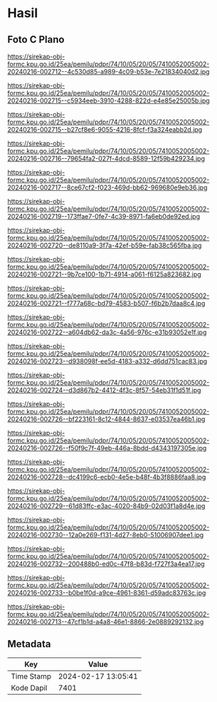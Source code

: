 # Hasil

## Foto C Plano

https://sirekap-obj-formc.kpu.go.id/25ea/pemilu/pdpr/74/10/05/20/05/7410052005002-20240216-002712--4c530d85-a989-4c09-b53e-7e21834040d2.jpg

https://sirekap-obj-formc.kpu.go.id/25ea/pemilu/pdpr/74/10/05/20/05/7410052005002-20240216-002715--c5934eeb-3910-4288-822d-e4e85e25005b.jpg

https://sirekap-obj-formc.kpu.go.id/25ea/pemilu/pdpr/74/10/05/20/05/7410052005002-20240216-002715--b27cf8e6-9055-4216-8fcf-f3a324eabb2d.jpg

https://sirekap-obj-formc.kpu.go.id/25ea/pemilu/pdpr/74/10/05/20/05/7410052005002-20240216-002716--79654fa2-027f-4dcd-8589-12f59b429234.jpg

https://sirekap-obj-formc.kpu.go.id/25ea/pemilu/pdpr/74/10/05/20/05/7410052005002-20240216-002717--8ce67cf2-f023-469d-bb62-969680e9eb36.jpg

https://sirekap-obj-formc.kpu.go.id/25ea/pemilu/pdpr/74/10/05/20/05/7410052005002-20240216-002719--173ffae7-0fe7-4c39-8971-fa6eb0de92ed.jpg

https://sirekap-obj-formc.kpu.go.id/25ea/pemilu/pdpr/74/10/05/20/05/7410052005002-20240216-002720--de8110a9-3f7a-42ef-b59e-fab38c565fba.jpg

https://sirekap-obj-formc.kpu.go.id/25ea/pemilu/pdpr/74/10/05/20/05/7410052005002-20240216-002721--9b7ce100-1b71-4914-a061-f6125a823682.jpg

https://sirekap-obj-formc.kpu.go.id/25ea/pemilu/pdpr/74/10/05/20/05/7410052005002-20240216-002721--f777a68c-bd79-4583-b507-f6b2b7daa8c4.jpg

https://sirekap-obj-formc.kpu.go.id/25ea/pemilu/pdpr/74/10/05/20/05/7410052005002-20240216-002722--a604db62-da3c-4a56-976c-e31b93052e1f.jpg

https://sirekap-obj-formc.kpu.go.id/25ea/pemilu/pdpr/74/10/05/20/05/7410052005002-20240216-002723--d938098f-ee5d-4183-a332-d6dd751cac83.jpg

https://sirekap-obj-formc.kpu.go.id/25ea/pemilu/pdpr/74/10/05/20/05/7410052005002-20240216-002724--d3d867b2-4412-4f3c-8f57-54eb31f1d51f.jpg

https://sirekap-obj-formc.kpu.go.id/25ea/pemilu/pdpr/74/10/05/20/05/7410052005002-20240216-002726--bf223161-8c12-4844-8637-e03537ea46b1.jpg

https://sirekap-obj-formc.kpu.go.id/25ea/pemilu/pdpr/74/10/05/20/05/7410052005002-20240216-002726--f50f9c7f-49eb-446a-8bdd-d4343197305e.jpg

https://sirekap-obj-formc.kpu.go.id/25ea/pemilu/pdpr/74/10/05/20/05/7410052005002-20240216-002728--dc4199c6-ecb0-4e5e-b48f-4b3f8886faa8.jpg

https://sirekap-obj-formc.kpu.go.id/25ea/pemilu/pdpr/74/10/05/20/05/7410052005002-20240216-002729--61d83ffc-e3ac-4020-84b9-02d03f1a8d4e.jpg

https://sirekap-obj-formc.kpu.go.id/25ea/pemilu/pdpr/74/10/05/20/05/7410052005002-20240216-002730--12a0e269-f131-4d27-8eb0-51006907dee1.jpg

https://sirekap-obj-formc.kpu.go.id/25ea/pemilu/pdpr/74/10/05/20/05/7410052005002-20240216-002732--200488b0-ed0c-47f8-b83d-f727f3a4ea17.jpg

https://sirekap-obj-formc.kpu.go.id/25ea/pemilu/pdpr/74/10/05/20/05/7410052005002-20240216-002733--b0be1f0d-a9ce-4961-8361-d59adc83763c.jpg

https://sirekap-obj-formc.kpu.go.id/25ea/pemilu/pdpr/74/10/05/20/05/7410052005002-20240216-002713--47cf1b1d-a4a8-46e1-8866-2e0889292132.jpg


## Metadata

| Key        | Value               |
| ---------- | ------------------- |
| Time Stamp | 2024-02-17 13:05:41 |
| Kode Dapil | 7401                |



